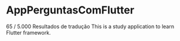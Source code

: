 # AppPerguntasComFlutter
65 / 5.000 Resultados de tradução This is a study application to learn Flutter framework.
